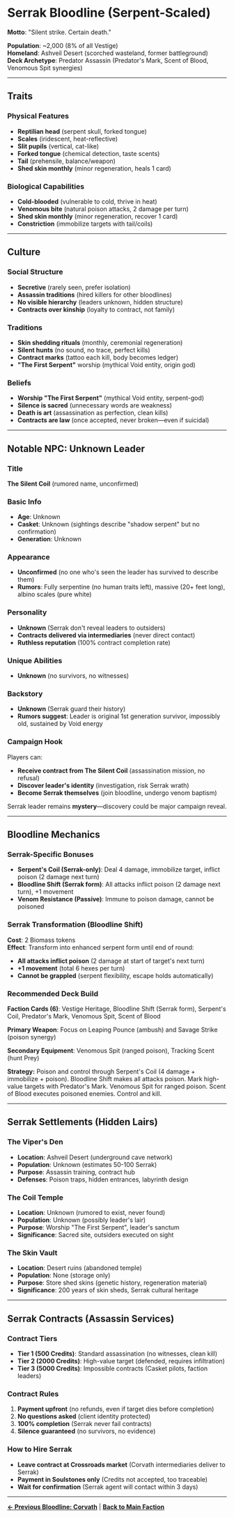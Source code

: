 # Serrak Bloodline (Serpent-Scaled)

**Motto**: "Silent strike. Certain death."

**Population**: ~2,000 (8% of all Vestige)  
**Homeland**: Ashveil Desert (scorched wasteland, former battleground)  
**Deck Archetype**: Predator Assassin (Predator's Mark, Scent of Blood, Venomous Spit synergies)

---

## Traits

### Physical Features
- **Reptilian head** (serpent skull, forked tongue)
- **Scales** (iridescent, heat-reflective)
- **Slit pupils** (vertical, cat-like)
- **Forked tongue** (chemical detection, taste scents)
- **Tail** (prehensile, balance/weapon)
- **Shed skin monthly** (minor regeneration, heals 1 card)

### Biological Capabilities
- **Cold-blooded** (vulnerable to cold, thrive in heat)
- **Venomous bite** (natural poison attacks, 2 damage per turn)
- **Shed skin monthly** (minor regeneration, recover 1 card)
- **Constriction** (immobilize targets with tail/coils)

---

## Culture

### Social Structure
- **Secretive** (rarely seen, prefer isolation)
- **Assassin traditions** (hired killers for other bloodlines)
- **No visible hierarchy** (leaders unknown, hidden structure)
- **Contracts over kinship** (loyalty to contract, not family)

### Traditions
- **Skin shedding rituals** (monthly, ceremonial regeneration)
- **Silent hunts** (no sound, no trace, perfect kills)
- **Contract marks** (tattoo each kill, body becomes ledger)
- **"The First Serpent"** worship (mythical Void entity, origin god)

### Beliefs
- **Worship "The First Serpent"** (mythical Void entity, serpent-god)
- **Silence is sacred** (unnecessary words are weakness)
- **Death is art** (assassination as perfection, clean kills)
- **Contracts are law** (once accepted, never broken—even if suicidal)

---

## Notable NPC: Unknown Leader

### Title
**The Silent Coil** (rumored name, unconfirmed)

### Basic Info
- **Age**: Unknown
- **Casket**: Unknown (sightings describe "shadow serpent" but no confirmation)
- **Generation**: Unknown

### Appearance
- **Unconfirmed** (no one who's seen the leader has survived to describe them)
- **Rumors**: Fully serpentine (no human traits left), massive (20+ feet long), albino scales (pure white)

### Personality
- **Unknown** (Serrak don't reveal leaders to outsiders)
- **Contracts delivered via intermediaries** (never direct contact)
- **Ruthless reputation** (100% contract completion rate)

### Unique Abilities
- **Unknown** (no survivors, no witnesses)

### Backstory
- **Unknown** (Serrak guard their history)
- **Rumors suggest**: Leader is original 1st generation survivor, impossibly old, sustained by Void energy

### Campaign Hook
Players can:
- **Receive contract from The Silent Coil** (assassination mission, no refusal)
- **Discover leader's identity** (investigation, risk Serrak wrath)
- **Become Serrak themselves** (join bloodline, undergo venom baptism)

Serrak leader remains **mystery**—discovery could be major campaign reveal.

---

## Bloodline Mechanics

### Serrak-Specific Bonuses
- **Serpent's Coil (Serrak-only)**: Deal 4 damage, immobilize target, inflict poison (2 damage next turn)
- **Bloodline Shift (Serrak form)**: All attacks inflict poison (2 damage next turn), +1 movement
- **Venom Resistance (Passive)**: Immune to poison damage, cannot be poisoned

### Serrak Transformation (Bloodline Shift)
**Cost**: 2 Biomass tokens  
**Effect**: Transform into enhanced serpent form until end of round:
- **All attacks inflict poison** (2 damage at start of target's next turn)
- **+1 movement** (total 6 hexes per turn)
- **Cannot be grappled** (serpent flexibility, escape holds automatically)

### Recommended Deck Build
**Faction Cards (6)**: Vestige Heritage, Bloodline Shift (Serrak form), Serpent's Coil, Predator's Mark, Venomous Spit, Scent of Blood

**Primary Weapon**: Focus on Leaping Pounce (ambush) and Savage Strike (poison synergy)

**Secondary Equipment**: Venomous Spit (ranged poison), Tracking Scent (hunt Prey)

**Strategy:** Poison and control through Serpent's Coil (4 damage + immobilize + poison). Bloodline Shift makes all attacks poison. Mark high-value targets with Predator's Mark. Venomous Spit for ranged poison. Scent of Blood executes poisoned enemies. Control and kill.

---

## Serrak Settlements (Hidden Lairs)

### The Viper's Den
- **Location**: Ashveil Desert (underground cave network)
- **Population**: Unknown (estimates 50-100 Serrak)
- **Purpose**: Assassin training, contract hub
- **Defenses**: Poison traps, hidden entrances, labyrinth design

### The Coil Temple
- **Location**: Unknown (rumored to exist, never found)
- **Population**: Unknown (possibly leader's lair)
- **Purpose**: Worship "The First Serpent", leader's sanctum
- **Significance**: Sacred site, outsiders executed on sight

### The Skin Vault
- **Location**: Desert ruins (abandoned temple)
- **Population**: None (storage only)
- **Purpose**: Store shed skins (genetic history, regeneration material)
- **Significance**: 200 years of skin sheds, Serrak cultural heritage

---

## Serrak Contracts (Assassin Services)

### Contract Tiers
- **Tier 1 (500 Credits)**: Standard assassination (no witnesses, clean kill)
- **Tier 2 (2000 Credits)**: High-value target (defended, requires infiltration)
- **Tier 3 (5000 Credits)**: Impossible contracts (Casket pilots, faction leaders)

### Contract Rules
1. **Payment upfront** (no refunds, even if target dies before completion)
2. **No questions asked** (client identity protected)
3. **100% completion** (Serrak never fail contracts)
4. **Silence guaranteed** (no survivors, no evidence)

### How to Hire Serrak
- **Leave contract at Crossroads market** (Corvath intermediaries deliver to Serrak)
- **Payment in Soulstones only** (Credits not accepted, too traceable)
- **Wait for confirmation** (Serrak agent will contact within 3 days)

---

**[← Previous Bloodline: Corvath](bloodline-corvath.md)** | **[Back to Main Faction](deck-equipment-system.md)**
